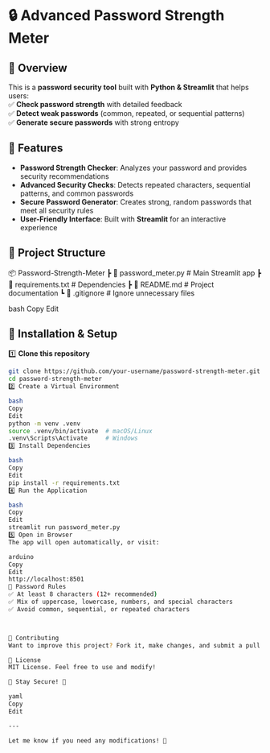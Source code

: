 # 🔒 Advanced Password Strength Meter  

## 📌 Overview  
This is a **password security tool** built with **Python & Streamlit** that helps users:  
✅ **Check password strength** with detailed feedback  
✅ **Detect weak passwords** (common, repeated, or sequential patterns)  
✅ **Generate secure passwords** with strong entropy  

## 🚀 Features  
- **Password Strength Checker**: Analyzes your password and provides security recommendations  
- **Advanced Security Checks**: Detects repeated characters, sequential patterns, and common passwords  
- **Secure Password Generator**: Creates strong, random passwords that meet all security rules  
- **User-Friendly Interface**: Built with **Streamlit** for an interactive experience  

## 📂 Project Structure  
📦 Password-Strength-Meter
┣ 📜 password_meter.py # Main Streamlit app
┣ 📜 requirements.txt # Dependencies
┣ 📜 README.md # Project documentation
┗ 📜 .gitignore # Ignore unnecessary files

bash
Copy
Edit

## 🔧 Installation & Setup  
1️⃣ **Clone this repository**  
```bash
git clone https://github.com/your-username/password-strength-meter.git
cd password-strength-meter
2️⃣ Create a Virtual Environment

bash
Copy
Edit
python -m venv .venv
source .venv/bin/activate  # macOS/Linux
.venv\Scripts\Activate     # Windows
3️⃣ Install Dependencies

bash
Copy
Edit
pip install -r requirements.txt
4️⃣ Run the Application

bash
Copy
Edit
streamlit run password_meter.py
5️⃣ Open in Browser
The app will open automatically, or visit:

arduino
Copy
Edit
http://localhost:8501
📜 Password Rules
✅ At least 8 characters (12+ recommended)
✅ Mix of uppercase, lowercase, numbers, and special characters
✅ Avoid common, sequential, or repeated characters



🤝 Contributing
Want to improve this project? Fork it, make changes, and submit a pull request!

📄 License
MIT License. Feel free to use and modify!

🔐 Stay Secure! 🚀

yaml
Copy
Edit

---

Let me know if you need any modifications! 🚀
